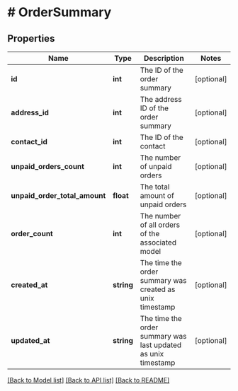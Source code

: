 # # OrderSummary

## Properties

Name | Type | Description | Notes
------------ | ------------- | ------------- | -------------
**id** | **int** | The ID of the order summary | [optional] 
**address_id** | **int** | The address ID of the order summary | [optional] 
**contact_id** | **int** | The ID of the contact | [optional] 
**unpaid_orders_count** | **int** | The number of unpaid orders | [optional] 
**unpaid_order_total_amount** | **float** | The total amount of unpaid orders | [optional] 
**order_count** | **int** | The number of all orders of the associated model | [optional] 
**created_at** | **string** | The time the order summary was created as unix timestamp | [optional] 
**updated_at** | **string** | The time the order summary was last updated as unix timestamp | [optional] 

[[Back to Model list]](../../README.md#documentation-for-models) [[Back to API list]](../../README.md#documentation-for-api-endpoints) [[Back to README]](../../README.md)


